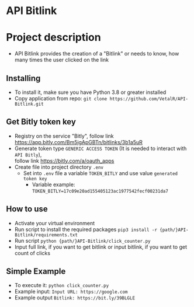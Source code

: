 # API Bitlink


# Project description
* API Bitlink provides the creation of a "Bitlink" or needs to know,
how many times the user clicked on the link

## Installing
* To install it, make sure you have Python 3.8 or greater installed
* Copy application from repo: 
`git clone https://github.com/VetalR/API-Bitlink.git`

## Get Bitly token key
* Registry on the service "Bitly", follow link https://app.bitly.com/Bm5jgApGBTn/bitlinks/3b1a5uR
* Generate token type `GENERIC ACCESS TOKEN` (It is needed to interact with `API Bitly`), \
follow link https://bitly.com/a/oauth_apps
* Create file into project directory `.env`
  * Set into `.env` file a variable `TOKEN_BITLY` and use value `generated token key`
    * Variable example: `TOKEN_BITLY=17c09e20ad155405123ac1977542fecf00231da7`

## How to use
* Activate your virtual environment
* Run script to install the required packages `pip3 install -r {path/}API-Bitlink/requirements.txt`
* Run script ``python {path/}API-Bitlink/click_counter.py``
* Input full link, if you want to get bitlink or input bitlink, if you want to get count of clicks

## Simple Example
* To execute it: ``python click_counter.py``
* Example input: `Input URL: https://google.com`
* Example output `Bitlink: https://bit.ly/39BLGLE`
